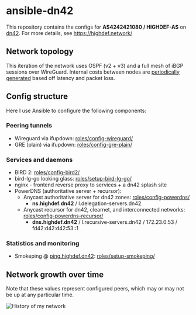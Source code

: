 # ansible-dn42

This repository contains the configs for **AS4242421080 / HIGHDEF-AS** on [dn42](https://dn42.dev/Home). For more details, see https://highdef.network/

## Network topology

This iteration of the network uses OSPF (v2 + v3) and a full mesh of iBGP sessions over WireGuard. Internal costs between nodes are [periodically generated](scripts/igpping/) based off latency and packet loss.

## Config structure

Here I use Ansible to configure the following components:

### Peering tunnels

- Wireguard via ifupdown: [roles/config-wireguard/](roles/config-wireguard/)
- GRE (plain) via ifupdown: [roles/config-gre-plain/](roles/config-gre-plain/)

### Services and daemons

- BIRD 2: [roles/config-bird2/](roles/config-bird2/)
- bird-lg-go looking glass: [roles/setup-bird-lg-go/](roles/setup-bird-lg-go/)
- nginx - frontend reverse proxy to services + a dn42 splash site
- PowerDNS (authoritative server + recursor):
  - Anycast authoritative server for dn42 zones: [roles/config-powerdns/](roles/config-powerdns/)
    - **ns.highdef.dn42** / l.delegation-servers.dn42
  - Anycast recursor for dn42, clearnet, and interconnected networks: [roles/config-powerdns-recursor/](roles/config-powerdns-recursor/)
    - **dns.highdef.dn42** / l.recursive-servers.dn42 / 172.23.0.53 / fd42:d42:d42:53::1

### Statistics and monitoring
- Smokeping @ [ping.highdef.dn42](http://ping.highdef.dn42): [roles/setup-smokeping/](roles/setup-smokeping/)

## Network growth over time

Note that these values represent configured peers, which may or may not be up at any particular time.

![History of my network](history.svg)
